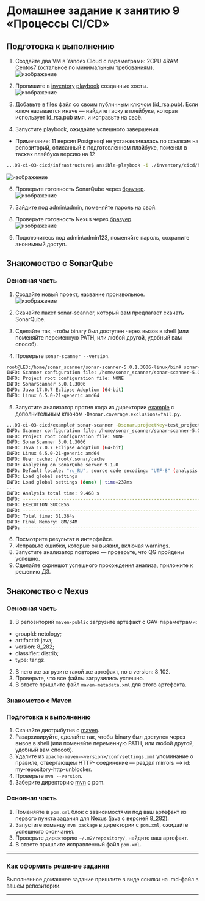 # Домашнее задание к занятию 9 «Процессы CI/CD»

## Подготовка к выполнению

1. Создайте два VM в Yandex Cloud с параметрами: 2CPU 4RAM Centos7 (остальное по минимальным требованиям).  
![изображение](https://github.com/PetrMezentsev/homeworks/assets/124135353/f9804780-2b69-4a48-b615-2ef60c8ad38e)


2. Пропишите в [inventory](./infrastructure/inventory/cicd/hosts.yml) [playbook](./infrastructure/site.yml) созданные хосты.  
![изображение](https://github.com/PetrMezentsev/homeworks/assets/124135353/7d2361f7-a7cc-44fa-bfb2-1493c35213ca)


3. Добавьте в [files](./infrastructure/files/) файл со своим публичным ключом (id_rsa.pub). Если ключ называется иначе — найдите таску в плейбуке, которая использует id_rsa.pub имя, и исправьте на своё.
4. Запустите playbook, ожидайте успешного завершения.  
* Примечание: 11 версия Postgresql не устанавливалась по ссылкам на репозиторий, описанный в подготовленном плэйбуке, поменял в тасках плэйбука версию на 12
```bash
...09-ci-03-cicd/infrastructure$ ansible-playbook -i ./inventory/cicd/hosts.yml site.yml
```

![изображение](https://github.com/PetrMezentsev/homeworks/assets/124135353/bdde83ed-1658-44c0-961e-03cc3d34b383)


6. Проверьте готовность SonarQube через [браузер](http://localhost:9000).  
![изображение](https://github.com/PetrMezentsev/homeworks/assets/124135353/bf0ebd8c-3230-47fd-a6ef-e1a18f1540dd)

7. Зайдите под admin\admin, поменяйте пароль на свой.
8.  Проверьте готовность Nexus через [бразуер](http://localhost:8081).  
![изображение](https://github.com/PetrMezentsev/homeworks/assets/124135353/e22c8fe3-f5c8-4b83-b410-2c02153fccb9)

9. Подключитесь под admin\admin123, поменяйте пароль, сохраните анонимный доступ.

## Знакомоство с SonarQube

### Основная часть

1. Создайте новый проект, название произвольное.  
![изображение](https://github.com/PetrMezentsev/homeworks/assets/124135353/0746f9d7-9544-4e89-aced-876473528e90)

2. Скачайте пакет sonar-scanner, который вам предлагает скачать SonarQube.  
3. Сделайте так, чтобы binary был доступен через вызов в shell (или поменяйте переменную PATH, или любой другой, удобный вам способ).
4. Проверьте `sonar-scanner --version`.  
```bash
root@LE3:/home/sonar_scanner/sonar-scanner-5.0.1.3006-linux/bin# sonar-scanner --version
INFO: Scanner configuration file: /home/sonar_scanner/sonar-scanner-5.0.1.3006-linux/conf/sonar-scanner.properties
INFO: Project root configuration file: NONE
INFO: SonarScanner 5.0.1.3006
INFO: Java 17.0.7 Eclipse Adoptium (64-bit)
INFO: Linux 6.5.0-21-generic amd64
```
5. Запустите анализатор против кода из директории [example](./example) с дополнительным ключом `-Dsonar.coverage.exclusions=fail.py`.  
```bash
...09-ci-03-cicd/example# sonar-scanner -Dsonar.projectKey=test_project -Dsonar.sources=. -Dsonar.host.url=http://158.160.50.192:9000 -Dsonar.login=1745ace05a5b0905394fd1cc28db2c6842300acb -Dsonar.coverage.exclusions=fail.py
INFO: Scanner configuration file: /home/sonar_scanner/sonar-scanner-5.0.1.3006-linux/conf/sonar-scanner.properties
INFO: Project root configuration file: NONE
INFO: SonarScanner 5.0.1.3006
INFO: Java 17.0.7 Eclipse Adoptium (64-bit)
INFO: Linux 6.5.0-21-generic amd64
INFO: User cache: /root/.sonar/cache
INFO: Analyzing on SonarQube server 9.1.0
INFO: Default locale: "ru_RU", source code encoding: "UTF-8" (analysis is platform dependent)
INFO: Load global settings
INFO: Load global settings (done) | time=237ms
...
INFO: Analysis total time: 9.468 s
INFO: ------------------------------------------------------------------------
INFO: EXECUTION SUCCESS
INFO: ------------------------------------------------------------------------
INFO: Total time: 31.364s
INFO: Final Memory: 8M/34M
INFO: ------------------------------------------------------------------------
```
6. Посмотрите результат в интерфейсе.
7. Исправьте ошибки, которые он выявил, включая warnings.
8. Запустите анализатор повторно — проверьте, что QG пройдены успешно.
9. Сделайте скриншот успешного прохождения анализа, приложите к решению ДЗ.

## Знакомство с Nexus

### Основная часть

1. В репозиторий `maven-public` загрузите артефакт с GAV-параметрами:

 *    groupId: netology;
 *    artifactId: java;
 *    version: 8_282;
 *    classifier: distrib;
 *    type: tar.gz.
   
2. В него же загрузите такой же артефакт, но с version: 8_102.
3. Проверьте, что все файлы загрузились успешно.
4. В ответе пришлите файл `maven-metadata.xml` для этого артефекта.

### Знакомство с Maven

### Подготовка к выполнению

1. Скачайте дистрибутив с [maven](https://maven.apache.org/download.cgi).
2. Разархивируйте, сделайте так, чтобы binary был доступен через вызов в shell (или поменяйте переменную PATH, или любой другой, удобный вам способ).
3. Удалите из `apache-maven-<version>/conf/settings.xml` упоминание о правиле, отвергающем HTTP- соединение — раздел mirrors —> id: my-repository-http-unblocker.
4. Проверьте `mvn --version`.
5. Заберите директорию [mvn](./mvn) с pom.

### Основная часть

1. Поменяйте в `pom.xml` блок с зависимостями под ваш артефакт из первого пункта задания для Nexus (java с версией 8_282).
2. Запустите команду `mvn package` в директории с `pom.xml`, ожидайте успешного окончания.
3. Проверьте директорию `~/.m2/repository/`, найдите ваш артефакт.
4. В ответе пришлите исправленный файл `pom.xml`.

---

### Как оформить решение задания

Выполненное домашнее задание пришлите в виде ссылки на .md-файл в вашем репозитории.

---

